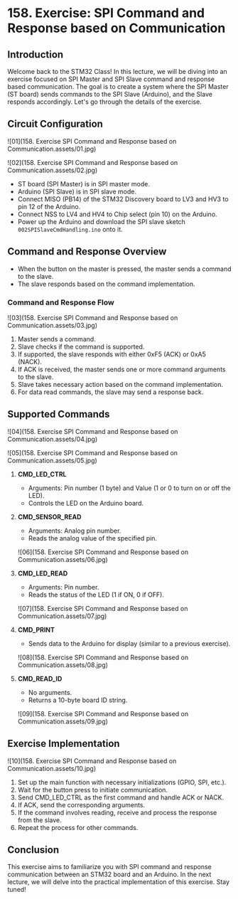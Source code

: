 # 158. Exercise: SPI Command and Response based on Communication



## Introduction

Welcome back to the STM32 Class! In this lecture, we will be diving into an exercise focused on SPI Master and SPI Slave command and response based communication. The goal is to create a system where the SPI Master (ST board) sends commands to the SPI Slave (Arduino), and the Slave responds accordingly. Let's go through the details of the exercise.

## Circuit Configuration

![01](158. Exercise SPI Command and Response based on Communication.assets/01.jpg)

![02](158. Exercise SPI Command and Response based on Communication.assets/02.jpg)

- ST board (SPI Master) is in SPI master mode.
- Arduino (SPI Slave) is in SPI slave mode.
- Connect MISO (PB14) of the STM32 Discovery board to LV3 and HV3 to pin 12 of the Arduino.
- Connect NSS to LV4 and HV4 to Chip select (pin 10) on the Arduino.
- Power up the Arduino and download the SPI slave sketch `002SPISlaveCmdHandling.ino` onto it.



## Command and Response Overview

- When the button on the master is pressed, the master sends a command to the slave.
- The slave responds based on the command implementation.

### Command and Response Flow

![03](158. Exercise SPI Command and Response based on Communication.assets/03.jpg)

1. Master sends a command.
2. Slave checks if the command is supported.
3. If supported, the slave responds with either 0xF5 (ACK) or 0xA5 (NACK).
4. If ACK is received, the master sends one or more command arguments to the slave.
5. Slave takes necessary action based on the command implementation.
6. For data read commands, the slave may send a response back.



## Supported Commands

![04](158. Exercise SPI Command and Response based on Communication.assets/04.jpg)

![05](158. Exercise SPI Command and Response based on Communication.assets/05.jpg)

1. **CMD_LED_CTRL**

   - Arguments: Pin number (1 byte) and Value (1 or 0 to turn on or off the LED).
   - Controls the LED on the Arduino board.

2. **CMD_SENSOR_READ**

   - Arguments: Analog pin number.
   - Reads the analog value of the specified pin.

   ![06](158. Exercise SPI Command and Response based on Communication.assets/06.jpg)

3. **CMD_LED_READ**

   - Arguments: Pin number.
   - Reads the status of the LED (1 if ON, 0 if OFF).

   ![07](158. Exercise SPI Command and Response based on Communication.assets/07.jpg)

4. **CMD_PRINT**

   - Sends data to the Arduino for display (similar to a previous exercise).

   ![08](158. Exercise SPI Command and Response based on Communication.assets/08.jpg)

5. **CMD_READ_ID**

   - No arguments.
   - Returns a 10-byte board ID string.

   ![09](158. Exercise SPI Command and Response based on Communication.assets/09.jpg)



## Exercise Implementation

![10](158. Exercise SPI Command and Response based on Communication.assets/10.jpg)

1. Set up the main function with necessary initializations (GPIO, SPI, etc.).
2. Wait for the button press to initiate communication.
3. Send CMD_LED_CTRL as the first command and handle ACK or NACK.
4. If ACK, send the corresponding arguments.
5. If the command involves reading, receive and process the response from the slave.
6. Repeat the process for other commands.

## Conclusion

This exercise aims to familiarize you with SPI command and response communication between an STM32 board and an Arduino. In the next lecture, we will delve into the practical implementation of this exercise. Stay tuned!